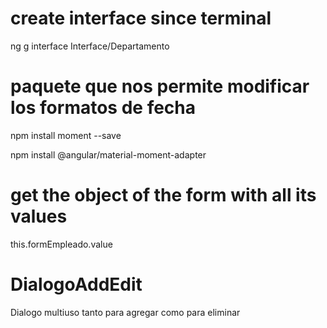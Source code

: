 # create interface since terminal
ng g interface Interface/Departamento

# paquete que nos permite modificar los formatos de fecha
npm install moment --save

npm install @angular/material-moment-adapter

# get the object of the form with all its values
this.formEmpleado.value

# DialogoAddEdit
Dialogo multiuso tanto para agregar como para eliminar